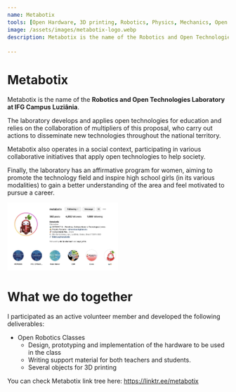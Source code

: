 ```yaml
---
name: Metabotix
tools: [Open Hardware, 3D printing, Robotics, Physics, Mechanics, Open Tecnologies, Software, Arduino, Raspberry Pi]
image: /assets/images/metabotix-logo.webp
description: Metabotix is the name of the Robotics and Open Technologies Laboratory at IFG Campus Luziânia. <br><br> I participate as a consultant on open technologies and correlated subjects.

---
```


# Metabotix


Metabotix is the name of the **Robotics and Open Technologies Laboratory at IFG Campus Luziânia**. <br>

The laboratory develops and applies open technologies for education and relies on the collaboration of multipliers of this proposal, who carry out actions to disseminate new technologies throughout the national territory. <br>

Metabotix also operates in a social context, participating in various collaborative initiatives that apply open technologies to help society.

Finally, the laboratory has an affirmative program for women, aiming to promote the technology field and inspire high school girls (in its various modalities) to gain a better understanding of the area and feel motivated to pursue a career.

[<img src="/assets/images/metabotix-site.jpg" width="50%"/>](https://linktr.ee/metabotix)

# What we do together

I participated as an active volunteer member and developed the following deliverables:

- Open Robotics Classes
	- Design, prototyping and implementation of the hardware to be used in the class
	- Writing support material for both teachers and students.
	- Several objects for 3D printing


You can check Metabotix link tree here: <https://linktr.ee/metabotix>




